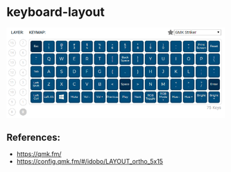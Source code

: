# keyboard-layout

![layout](/images/layout.png)

## References:

- https://qmk.fm/
- https://config.qmk.fm/#/idobo/LAYOUT_ortho_5x15

